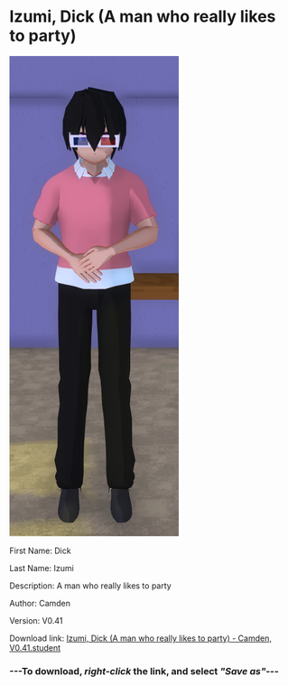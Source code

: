 # Izumi, Dick (A man who really likes to party)

<img src = "https://raw.githubusercontent.com/Arbiter1223/Daigaku-Gurashi-Custom-Students/master/Students/Files/Izumi%2C%20Dick%20(A%20man%20who%20really%20likes%20to%20party).png">

First Name: Dick

Last Name: Izumi

Description: A man who really likes to party

Author: Camden

Version: V0.41

Download link: <a href="https://raw.githubusercontent.com/Arbiter1223/Daigaku-Gurashi-Custom-Students/master/Students/Files/Izumi%2C%20Dick%20(A%20man%20who%20really%20likes%20to%20party)%20-%20Camden%2C%20V0.41.student">Izumi, Dick (A man who really likes to party) - Camden, V0.41.student</a>

### ---**To download, _right-click_ the link, and select _"Save as"_**---
